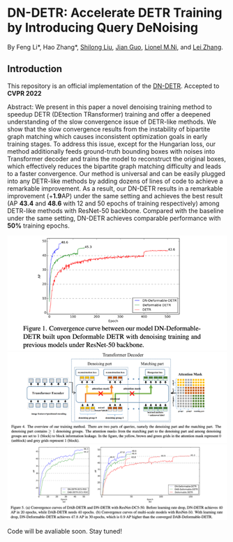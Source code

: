 **DN-DETR**: Accelerate DETR Training by Introducing Query DeNoising
========

By Feng Li*, Hao Zhang*, [Shilong Liu](https://scholar.google.com/citations?hl=zh-CN&user=nkSVY3MAAAAJ), [Jian Guo](https://idea.edu.cn/en/about-team/jian_guo.html), [Lionel M.Ni](https://scholar.google.com/citations?hl=zh-CN&user=OzMYwDIAAAAJ), and [Lei Zhang](https://scholar.google.com/citations?hl=zh-CN&user=fIlGZToAAAAJ).

## Introduction
This repository is an official implementation of the [DN-DETR](https://arxiv.org/pdf/2203.01305.pdf). Accepted to **CVPR 2022**

Abstract: We present in this paper a novel denoising training
method to speedup DETR (DEtection TRansformer) training and offer a deepened understanding of the slow convergence issue of DETR-like methods. We show that the slow
convergence results from the instability of bipartite graph
matching which causes inconsistent optimization goals in
early training stages. To address this issue, except for the
Hungarian loss, our method additionally feeds ground-truth
bounding boxes with noises into Transformer decoder and
trains the model to reconstruct the original boxes, which
effectively reduces the bipartite graph matching difficulty
and leads to a faster convergence. Our method is universal
and can be easily plugged into any DETR-like methods by
adding dozens of lines of code to achieve a remarkable improvement. As a result, our DN-DETR results in a remarkable improvement (+**1.9**AP) under the same setting and
achieves the best result (AP **43.4** and **48.6** with 12 and 50
epochs of training respectively) among DETR-like methods
with ResNet-50 backbone. Compared with the baseline under the same setting, DN-DETR achieves comparable performance with **50%** training epochs. 


![DN-DETR](.github/introc.png)
![DN-DETR](.github/architect.png)
![DN-DETR](.github/convergence.png)

Code will be avaliable soon. Stay tuned!
